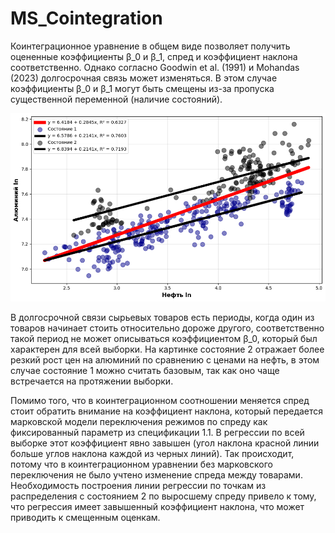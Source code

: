 # MS_Cointegration

Коинтеграционное уравнение в общем виде позволяет получить оцененные коэффициенты β_0 и β_1, спред и коэффициент наклона соответственно. Однако согласно Goodwin et al. (1991) и Mohandas (2023) долгосрочная связь может изменяться. В этом случае коэффициенты β_0 и β_1 могут быть смещены из-за пропуска существенной переменной (наличие состояний).

![Image alt](https://github.com/PavelSinitcyn/MS_Cointegration/blob/main/Data/Aluminum_Oil_Cointegration_Switching.png)

В долгосрочной связи сырьевых товаров есть периоды, когда один из товаров начинает стоить относительно дороже другого, соответственно такой период не может описываться коэффициентом β_0, который был характерен для всей выборки. На картинке состояние 2 отражает более резкий рост цен на алюминий по сравнению с ценами на нефть, в этом случае состояние 1 можно считать базовым, так как оно чаще встречается на протяжении выборки.

Помимо того, что в коинтеграционном соотношении меняется спред стоит обратить внимание на коэффициент наклона, который передается марковской модели переключения режимов по спреду как фиксированный параметр из спецификации 1.1. В регрессии по всей выборке этот коэффициент явно завышен (угол наклона красной линии больше углов наклона каждой из черных линий). Так происходит, потому что в коинтеграционном уравнении без марковского переключения не было учтено изменение спреда между товарами. Необходимость построения линии регрессии по точкам из распределения с состоянием 2 по выросшему спреду привело к тому, что регрессия имеет завышенный коэффициент наклона, что может приводить к смещенным оценкам.

